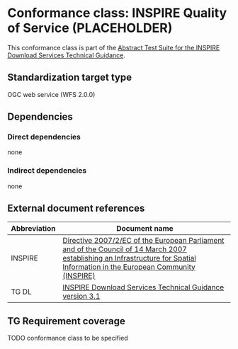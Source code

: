 # Conformance class: INSPIRE Quality of Service (PLACEHOLDER)

This conformance class is part of the [Abstract Test Suite for the INSPIRE Download Services Technical Guidance](http://inspire.ec.europa.eu/id/ats/download-wfs/3.1).

## Standardization target type

OGC web service (WFS 2.0.0)

## Dependencies

### Direct dependencies

none

### Indirect dependencies

none
 
## External document references

| Abbreviation | Document name                       |
| ------------ | ----------------------------------- |
INSPIRE <a name="ref_INSPIRE"></a> | [Directive 2007/2/EC of the European Parliament and of the Council of 14 March 2007 establishing an Infrastructure for Spatial Information in the European Community (INSPIRE)](http://eur-lex.europa.eu/legal-content/EN/TXT/PDF/?uri=CELEX:32007L0002&from=EN)
TG DL <a name="ref_TG_DL"></a>   | [INSPIRE Download Services Technical Guidance version 3.1](http://inspire.ec.europa.eu/documents/Network_Services/Technical_Guidance_Download_Services_v3.1.pdf)

## TG Requirement coverage

TODO conformance class to be specified